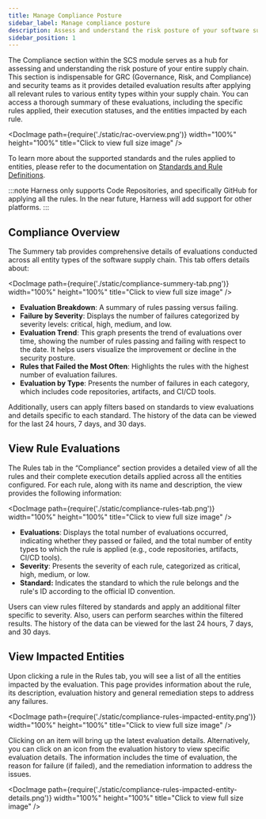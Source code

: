 ```yaml
---
title: Manage Compliance Posture
sidebar_label: Manage compliance posture
description: Assess and understand the risk posture of your software supply chain
sidebar_position: 1
---
```


The Compliance section within the SCS module serves as a hub for assessing and understanding the risk posture of your entire supply chain. This section is indispensable for GRC (Governance, Risk, and Compliance) and security teams as it provides detailed evaluation results after applying all relevant rules to various entity types within your supply chain. You can access a thorough summary of these evaluations, including the specific rules applied, their execution statuses, and the entities impacted by each rule.


<DocImage path={require('./static/rac-overview.png')} width="100%" height="100%" title="Click to view full size image" />


To learn more about the supported standards and the rules applied to entities, please refer to the documentation on [Standards and Rule Definitions](./manage-compliance-posture).

:::note
Harness only supports Code Repositories, and specifically GitHub for applying all the rules. In the near future, Harness will add support for other platforms.
:::

## Compliance Overview

The Summery tab provides comprehensive details of evaluations conducted across all entity types of the software supply chain. This tab offers details about:

<DocImage path={require('./static/compliance-summery-tab.png')} width="100%" height="100%" title="Click to view full size image" />

* **Evaluation Breakdown**: A summary of rules passing versus failing. 
* **Failure by Severity**: Displays the number of failures categorized by severity levels: critical, high, medium, and low. 
* **Evaluation Trend**: This graph presents the trend of evaluations over time, showing the number of rules passing and failing with respect to the date. It helps users visualize the improvement or decline in the security posture.
* **Rules that Failed the Most Often**: Highlights the rules with the highest number of evaluation failures. 
* **Evaluation by Type**: Presents the number of failures in each category, which includes code repositories, artifacts, and CI/CD tools. 

Additionally, users can apply filters based on standards to view evaluations and details specific to each standard. The history of the data can be viewed for the last 24 hours, 7 days, and 30 days.


## View Rule Evaluations

The Rules tab in the “Compliance” section provides a detailed view of all the rules and their complete execution details applied across all the entities configured. For each rule, along with its name and description, the view provides the following information:

<DocImage path={require('./static/compliance-rules-tab.png')} width="100%" height="100%" title="Click to view full size image" />

* **Evaluations**: Displays the total number of evaluations occurred, indicating whether they passed or failed, and the total number of entity types to which the rule is applied (e.g., code repositories, artifacts, CI/CD tools).
* **Severity**: Presents the severity of each rule, categorized as critical, high, medium, or low.
* **Standard:** Indicates the standard to which the rule belongs and the rule's ID according to the official ID convention.

Users can view rules filtered by standards and apply an additional filter specific to severity. Also, users can perform searches within the filtered results. The history of the data can be viewed for the last 24 hours, 7 days, and 30 days.


## View Impacted Entities

Upon clicking a rule in the Rules tab, you will see a list of all the entities impacted by the evaluation. This page provides information about the rule, its description, evaluation history and general remediation steps to address any failures.

<DocImage path={require('./static/compliance-rules-impacted-entity.png')} width="100%" height="100%" title="Click to view full size image" />


Clicking on an item will bring up the latest evaluation details. Alternatively, you can click on an icon from the evaluation history to view specific evaluation details. The information includes the time of evaluation, the reason for failure (if failed), and the remediation information to address the issues.

<DocImage path={require('./static/compliance-rules-impacted-entity-details.png')} width="100%" height="100%" title="Click to view full size image" />


